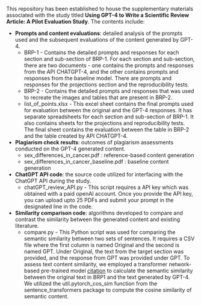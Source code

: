 This repository has been established to house the supplementary materials associated with the study titled **Using GPT-4 to Write a Scientific Review Article: A Pilot Evaluation Study**. The contents include:

* **Prompts and content evaluations**: detailed analysis of the prompts used and the subsequent evaluations of the content generated by GPT-4.
   - BRP-1 - Contains the detailed prompts and responses for each section and sub-section of BRP-1. For each section and sub-section, there are two documents - one contains the prompts and responses from the API CHATGPT-4, and the other contains prompts and responses from the baseline model. There are prompts and responses for the projections section and the reproducibility tests.
   - BRP-2 - Contains the detailed prompts and responses that was used to recreate the images and tables that are present in BRP-2.
   - list_of_points.xlsx - This excel sheet contains the final prompts used for evaluation between the original and the GPT-4 responses. It has separate spreadsheets for each section and sub-section of BRP-1. It also contains sheets for the projections and reproducibility tests. The final sheet contains the evaluation between the table in BRP-2 and the table created by API CHATGPT-4.
* **Plagiarism check results**: outcomes of plagiarism assessments conducted on the GPT-4 generated content.
   - sex_differences_in_cancer.pdf : reference-based content generation
   - sex_differences_in_cancer_baseline.pdf : baseline content generation
* **ChatGPT API code**: the source code utilized for interfacing with the ChatGPT API during the study.
   - chatGPT_review_API.py - This script requires a API key which was obtained with a paid openAI account. Once you provide the API key, you can upload upto 25 PDFs and submit your prompt in the designated line in the code. 
* **Similarity comparison code**: algorithms developed to compare and contrast the similarity between the generated content and existing literature.
   - compare.py - This Python script was used for comparing the semantic similarity between two sets of sentences. It requires a CSV file where the first column is named Original and the second is named GPT. Under Original, the text from the target section was provided, and the response from GPT was provided under GPT. To assess text content similarity, we employed a transformer network-based pre-trained model [citation](https://aclanthology.org/D19-1410/) to calculate the semantic similarity between the original text in BRP1 and the text generated by GPT-4. We utilized the util.pytorch_cos_sim function from the sentence_transformers package to compute the cosine similarity of semantic content.
